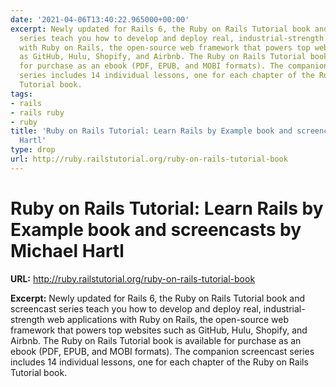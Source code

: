 ```yaml
---
date: '2021-04-06T13:40:22.965000+00:00'
excerpt: Newly updated for Rails 6, the Ruby on Rails Tutorial book and screencast
  series teach you how to develop and deploy real, industrial-strength web applications
  with Ruby on Rails, the open-source web framework that powers top websites such
  as GitHub, Hulu, Shopify, and Airbnb. The Ruby on Rails Tutorial book is available
  for purchase as an ebook (PDF, EPUB, and MOBI formats). The companion screencast
  series includes 14 individual lessons, one for each chapter of the Ruby on Rails
  Tutorial book.
tags:
- rails
- rails ruby
- ruby
title: 'Ruby on Rails Tutorial: Learn Rails by Example book and screencasts by Michael
  Hartl'
type: drop
url: http://ruby.railstutorial.org/ruby-on-rails-tutorial-book
---
```


# Ruby on Rails Tutorial: Learn Rails by Example book and screencasts by Michael Hartl

**URL:** http://ruby.railstutorial.org/ruby-on-rails-tutorial-book

**Excerpt:** Newly updated for Rails 6, the Ruby on Rails Tutorial book and screencast series teach you how to develop and deploy real, industrial-strength web applications with Ruby on Rails, the open-source web framework that powers top websites such as GitHub, Hulu, Shopify, and Airbnb. The Ruby on Rails Tutorial book is available for purchase as an ebook (PDF, EPUB, and MOBI formats). The companion screencast series includes 14 individual lessons, one for each chapter of the Ruby on Rails Tutorial book.
